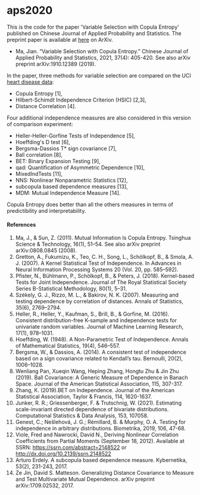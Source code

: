 # aps2020
This is the code for the paper 'Variable Selection with Copula Entropy' published on Chinese Journal of Applied Probability and Statistics. The preprint paper is available at [here](https://arxiv.org/abs/1910.12389) on ArXiv.

* Ma, Jian. “Variable Selection with Copula Entropy.” Chinese Journal of Applied Probability and Statistics, 2021, 37(4): 405-420. See also arXiv preprint arXiv:1910.12389 (2019).

In the paper, three methods for variable selection are compared on the UCI [heart disease data](http://archive.ics.uci.edu/ml/datasets/heart+disease):
* Copula Entropy [1],
* Hilbert-Schimdt Independence Criterion (HSIC) [2,3],
* Distance Correlation [4].

 Four additional independence measures are also considered in this version of comparison experiment:
* Heller-Heller-Gorfine Tests of Independence [5],
* Hoeffding's D test [6],
* Bergsma-Dassios T* sign covariance [7],
* Ball correlation [8],
* BET: Binary Expansion Testing [9],
* qad: Quantification of Asymmetric Dependence [10],
* MixedIndTests [11],
* NNS: Nonlinear Nonparametric Statistics [12],
* subcopula based dependence measures [13],
* MDM: Mutual Independence Measure [14].

Copula Entropy does better than all the others measures in terms of predictibility and interpretability.

#### References
1. Ma, J., & Sun, Z. (2011). Mutual Information Is Copula Entropy. Tsinghua Science & Technology, 16(1), 51–54. See also arXiv preprint arXiv:0808.0845 (2008).
2. Gretton, A., Fukumizu, K., Teo, C. H., Song, L., Schölkopf, B., & Smola, A. J. (2007). A Kernel Statistical Test of Independence. In Advances in Neural Information Processing Systems 20 (Vol. 20, pp. 585–592).
3. Pfister, N., Bühlmann, P., Schölkopf, B., & Peters, J. (2018). Kernel-based Tests for Joint Independence. Journal of The Royal Statistical Society Series B-Statistical Methodology, 80(1), 5–31.
4. Székely, G. J., Rizzo, M. L., & Bakirov, N. K. (2007). Measuring and testing dependence by correlation of distances. Annals of Statistics, 35(6), 2769–2794.
5. Heller, R., Heller, Y., Kaufman, S., Brill, B., & Gorfine, M. (2016). Consistent distribution-free K-sample and independence tests for univariate random variables. Journal of Machine Learning Research, 17(1), 978–1031.
6. Hoeffding, W. (1948). A Non-Parametric Test of Independence. Annals of Mathematical Statistics, 19(4), 546–557.
7. Bergsma, W., & Dassios, A. (2014). A consistent test of independence based on a sign covariance related to Kendall’s tau. Bernoulli, 20(2), 1006–1028.
8. Wenliang Pan, Xueqin Wang, Heping Zhang, Hongtu Zhu & Jin Zhu (2019). Ball Covariance: A Generic Measure of Dependence in Banach Space. Journal of the American Statistical Association, 115, 307-317.
9. Zhang, K. (2019).BET on Independence. Journal of the American Statistical Association, Taylor & Francis, 114, 1620-1637.
10. Junker, R. R.; Griessenberger, F. & Trutschnig, W. (2021). Estimating scale-invariant directed dependence of bivariate distributions. Computational Statistics & Data Analysis, 153, 107058.
11. Genest, C.; Nešlehová, J. G.; Rémillard, B. & Murphy, O. A. Testing for independence in arbitrary distributions. Biometrika, 2019, 106, 47-68.
12. Viole, Fred and Nawrocki, David N., Deriving Nonlinear Correlation Coefficients from Partial Moments (September 18, 2012). Available at SSRN: https://ssrn.com/abstract=2148522 or http://dx.doi.org/10.2139/ssrn.2148522
13. Arturo Erdely. A subcopula based dependence measure. Kybernetika, 53(2), 231-243, 2017.
14. Ze Jin, David S. Matteson. Generalizing Distance Covariance to Measure and Test Multivariate Mutual Dependence. arXiv preprint arXiv:1709.02532, 2017.
